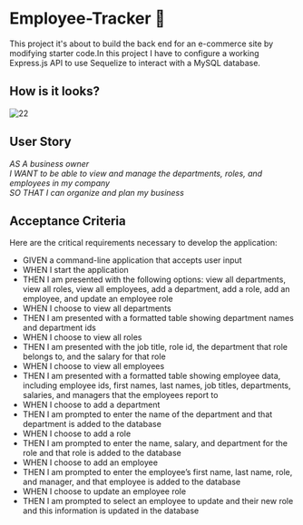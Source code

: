 # Employee-Tracker 📝 
This project it's about to build the back end for an e-commerce site by modifying starter code.In this project I have to configure a working Express.js API to use Sequelize to interact with a MySQL database.
## How is it looks?
![22](https://github.com/garmercy/Employee-Tracker/assets/138730100/a929c5db-53f5-4fac-b3dd-9c116c563cbf)

## User Story
_AS A business owner
<br> I WANT to be able to view and manage the departments, roles, and employees in my company
<br> SO THAT I can organize and plan my business_

## Acceptance Criteria
Here are the critical requirements necessary to develop the application:

* GIVEN a command-line application that accepts user input
* WHEN I start the application
* THEN I am presented with the following options: view all departments, view all roles, view all employees, add a department, add a role, add an employee, and update an employee role
* WHEN I choose to view all departments
* THEN I am presented with a formatted table showing department names and department ids
* WHEN I choose to view all roles
* THEN I am presented with the job title, role id, the department that role belongs to, and the salary for that role
* WHEN I choose to view all employees
* THEN I am presented with a formatted table showing employee data, including employee ids, first names, last names, job titles, departments, salaries, and managers that the employees report to
* WHEN I choose to add a department
* THEN I am prompted to enter the name of the department and that department is added to the database
* WHEN I choose to add a role
* THEN I am prompted to enter the name, salary, and department for the role and that role is added to the database
* WHEN I choose to add an employee
* THEN I am prompted to enter the employee’s first name, last name, role, and manager, and that employee is added to the database
* WHEN I choose to update an employee role
* THEN I am prompted to select an employee to update and their new role and this information is updated in the database 

